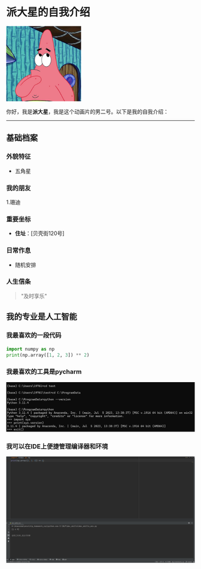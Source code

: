 # 派大星的自我介绍

<img src="image/01.jpeg" width="200" alt="派大星">

你好，我是**派大星**，我是这个动画片的男二号。以下是我的自我介绍：

---

## 基础档案

### 外貌特征
- 五角星

### 我的朋友
1.珊迪

### 重要坐标
- **住址**：[贝壳街120号]

### 日常作息
- 随机安排

### 人生信条
> "及时享乐"

## 我的专业是人工智能
### 我最喜欢的一段代码

```python
import numpy as np
print(np.array([1, 2, 3]) ** 2)
```
### 我最喜欢的工具是pycharm
<img src="image/03.png" width=800 alt="截图一">

### 我可以在IDE上便捷管理编译器和环境
<img src="image/04.png" width=800 alt="截图二">